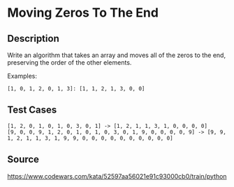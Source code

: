 # Moving Zeros To The End

## Description 

Write an algorithm that takes an array and moves all of the zeros to the end, preserving the order of the other elements.

Examples:

    [1, 0, 1, 2, 0, 1, 3]: [1, 1, 2, 1, 3, 0, 0]

## Test Cases

    [1, 2, 0, 1, 0, 1, 0, 3, 0, 1] -> [1, 2, 1, 1, 3, 1, 0, 0, 0, 0]
    [9, 0, 0, 9, 1, 2, 0, 1, 0, 1, 0, 3, 0, 1, 9, 0, 0, 0, 0, 9] -> [9, 9, 1, 2, 1, 1, 3, 1, 9, 9, 0, 0, 0, 0, 0, 0, 0, 0, 0, 0]

## Source
https://www.codewars.com/kata/52597aa56021e91c93000cb0/train/python
